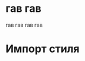 <html>
<body>
<h1>гав гав </h1>
<p> гав гав гав гав</p>
  <h1>Импорт стиля</h1>
   <style>
   </style>
</body>
</html>
